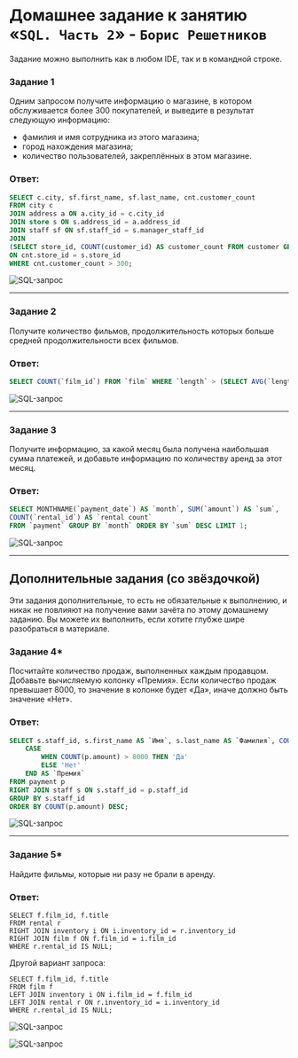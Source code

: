 # Домашнее задание к занятию «`SQL. Часть 2`» - `Борис Решетников`

Задание можно выполнить как в любом IDE, так и в командной строке.

### Задание 1

Одним запросом получите информацию о магазине, в котором обслуживается более 300 покупателей, и выведите в результат следующую информацию: 
- фамилия и имя сотрудника из этого магазина;
- город нахождения магазина;
- количество пользователей, закреплённых в этом магазине.

### Ответ:

```SQL
SELECT c.city, sf.first_name, sf.last_name, cnt.customer_count 
FROM city c
JOIN address a ON a.city_id = c.city_id
JOIN store s ON s.address_id = a.address_id
JOIN staff sf ON sf.staff_id = s.manager_staff_id
JOIN 
(SELECT store_id, COUNT(customer_id) AS customer_count FROM customer GROUP BY store_id) AS cnt 
ON cnt.store_id = s.store_id
WHERE cnt.customer_count > 300;

```

![SQL-запрос](./img/a1.png)

---

### Задание 2

Получите количество фильмов, продолжительность которых больше средней продолжительности всех фильмов.

### Ответ:

```SQL
SELECT COUNT(`film_id`) FROM `film` WHERE `length` > (SELECT AVG(`length`) FROM `film`);
```

![SQL-запрос](./img/b1.png)

---

### Задание 3

Получите информацию, за какой месяц была получена наибольшая сумма платежей, и добавьте информацию по количеству аренд за этот месяц.

### Ответ:

```SQL
SELECT MONTHNAME(`payment_date`) AS `month`, SUM(`amount`) AS `sum`, 
COUNT(`rental_id`) AS `rental count`
FROM `payment` GROUP BY `month` ORDER BY `sum` DESC LIMIT 1;
```

![SQL-запрос](./img/c1.png)

---


## Дополнительные задания (со звёздочкой)
Эти задания дополнительные, то есть не обязательные к выполнению, и никак не повлияют на получение вами зачёта по этому домашнему заданию. Вы можете их выполнить, если хотите глубже шире разобраться в материале.

### Задание 4*

Посчитайте количество продаж, выполненных каждым продавцом. Добавьте вычисляемую колонку «Премия». Если количество продаж превышает 8000, то значение в колонке будет «Да», иначе должно быть значение «Нет».

### Ответ:

```SQL
SELECT s.staff_id, s.first_name AS `Имя`, s.last_name AS `Фамилия`, COUNT(p.amount) AS `Количество продаж`,
	CASE
		WHEN COUNT(p.amount) > 8000 THEN 'Да'
		ELSE 'Нет'
	END AS `Премия`
FROM payment p
RIGHT JOIN staff s ON s.staff_id = p.staff_id
GROUP BY s.staff_id
ORDER BY COUNT(p.amount) DESC;
```

![SQL-запрос](./img/d1.png)

---

### Задание 5*

Найдите фильмы, которые ни разу не брали в аренду.

### Ответ:

```
SELECT f.film_id, f.title
FROM rental r
RIGHT JOIN inventory i ON i.inventory_id = r.inventory_id
RIGHT JOIN film f ON f.film_id = i.film_id
WHERE r.rental_id IS NULL;
```
Другой вариант запроса:

```
SELECT f.film_id, f.title
FROM film f
LEFT JOIN inventory i ON i.film_id = f.film_id
LEFT JOIN rental r ON r.inventory_id = i.inventory_id
WHERE r.rental_id IS NULL;
```
![SQL-запрос](./img/e1.png)

![SQL-запрос](./img/e2.png)
